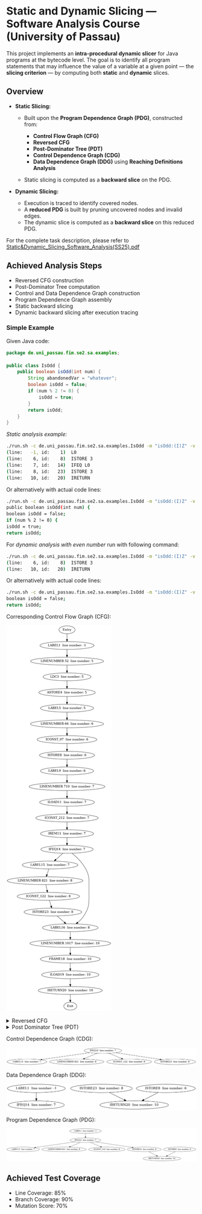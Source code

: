# Static and Dynamic Slicing — Software Analysis Course (University of Passau)

This project implements an **intra-procedural dynamic slicer** for Java programs at the bytecode level. The goal is to identify all program statements that may influence the value of a variable at a given point — the **slicing criterion** — by computing both **static** and **dynamic** slices.

## Overview

* **Static Slicing:**

    * Built upon the **Program Dependence Graph (PDG)**, constructed from:

        * **Control Flow Graph (CFG)**
        * **Reversed CFG**
        * **Post-Dominator Tree (PDT)**
        * **Control Dependence Graph (CDG)**
        * **Data Dependence Graph (DDG)** using **Reaching Definitions Analysis**

    * Static slicing is computed as a **backward slice** on the PDG.

* **Dynamic Slicing:**

    * Execution is traced to identify covered nodes.
    * A **reduced PDG** is built by pruning uncovered nodes and invalid edges.
    * The dynamic slice is computed as a **backward slice** on this reduced PDG.

For the complete task description, please refer to [Static&Dynamic_Slicing_Software_Analysis(SS25).pdf](Static%26Dynamic_Slicing_Software_Analysis%28SS25%29.pdf)


## Achieved Analysis Steps

* Reversed CFG construction
* Post-Dominator Tree computation
* Control and Data Dependence Graph construction
* Program Dependence Graph assembly
* Static backward slicing
* Dynamic backward slicing after execution tracing

### Simple Example

Given Java code:
```java
package de.uni_passau.fim.se2.sa.examples;

public class IsOdd {
    public boolean isOdd(int num) {
        String abandonedVar = "whatever";
        boolean isOdd = false;
        if (num % 2 != 0) {
            isOdd = true;
        }
        return isOdd;
    }
}
```

*Static analysis example:*

```bash
./run.sh -c de.uni_passau.fim.se2.sa.examples.IsOdd -m "isOdd:(I)Z" -v isOdd -l 10
(line:   -1, id:    1)  L0
(line:    6, id:    8)  ISTORE 3
(line:    7, id:   14)  IFEQ L0
(line:    8, id:   23)  ISTORE 3
(line:   10, id:   20)  IRETURN
```

Or alternatively with actual code lines:

```bash
./run.sh -c de.uni_passau.fim.se2.sa.examples.IsOdd -m "isOdd:(I)Z" -v isOdd -l 10 -s src/de/uni_passau/fim/se2/sa/examples/IsOdd.java
public boolean isOdd(int num) {
boolean isOdd = false;
if (num % 2 != 0) {
isOdd = true;
return isOdd;
```

For *dynamic analysis with even number* run with following command:

```bash
./run.sh -c de.uni_passau.fim.se2.sa.examples.IsOdd -m "isOdd:(I)Z" -v isOdd -l 10 -d isOdd_EvenNumber_ShouldReturnFalse
(line:    6, id:    8)  ISTORE 3
(line:   10, id:   20)  IRETURN
```

Or alternatively with actual code lines:
```bash
./run.sh -c de.uni_passau.fim.se2.sa.examples.IsOdd -m "isOdd:(I)Z" -v isOdd -l 10 -d isOdd_EvenNumber_ShouldReturnFalse -s src/de/uni_passau/fim/se2/sa/examples/IsOdd.java
boolean isOdd = false;
return isOdd;
```

Corresponding Control Flow Graph (CFG):

![isOdd_cfg.dot.png](expected-results/isOdd_cfg.dot.png)

<details>

<summary>Reversed CFG</summary>

![isOdd_reversed_cfg.png](expected-results/isOdd_reversed_cfg.png)

</details>

<details>

<summary>Post Dominator Tree (PDT)</summary>

![isOdd_pdt.dot.png](expected-results/isOdd_pdt.dot.png)

</details>

Control Dependence Graph (CDG):

![isOdd_cdg.dot.png](expected-results/isOdd_cdg.dot.png)

Data Dependence Graph (DDG):

![isOdd_ddg.dot.png](expected-results/isOdd_ddg.dot.png)

Program Dependence Graph (PDG):

![isOdd_pdg.dot.png](expected-results/isOdd_pdg.dot.png)


## Achieved Test Coverage
* Line Coverage: 85%
* Branch Coverage: 90%
* Mutation Score: 70%
